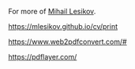 For more of [Mihail Lesikov](https://mlesikov.github.io/cv/).

https://mlesikov.github.io/cv/print

https://www.web2pdfconvert.com/#

https://pdflayer.com/
